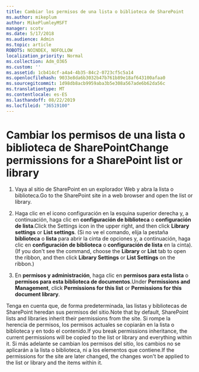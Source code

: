 ```yaml
---
title: Cambiar los permisos de una lista o biblioteca de SharePoint
ms.author: mikeplum
author: MikePlumleyMSFT
manager: scotv
ms.date: 5/17/2018
ms.audience: Admin
ms.topic: article
ROBOTS: NOINDEX, NOFOLLOW
localization_priority: Normal
ms.collection: Adm_O365
ms.custom: ''
ms.assetid: 1cb414cf-a4a4-4b35-84c2-0723cf5c5a14
ms.openlocfilehash: 9033e8da6b3032b47b761b89e18af643100afaa0
ms.sourcegitcommit: 1d98db8acb9959aba3b5e308a567ade6b62da56c
ms.translationtype: MT
ms.contentlocale: es-ES
ms.lasthandoff: 08/22/2019
ms.locfileid: "36519100"
---
```

# <a name="change-permissions-for-a-sharepoint-list-or-library"></a><span data-ttu-id="822ad-102">Cambiar los permisos de una lista o biblioteca de SharePoint</span><span class="sxs-lookup"><span data-stu-id="822ad-102">Change permissions for a SharePoint list or library</span></span>

1. <span data-ttu-id="822ad-103">Vaya al sitio de SharePoint en un explorador Web y abra la lista o biblioteca.</span><span class="sxs-lookup"><span data-stu-id="822ad-103">Go to the SharePoint site in a web browser and open the list or library.</span></span>
    
2. <span data-ttu-id="822ad-104">Haga clic en el icono configuración en la esquina superior derecha y, a continuación, haga clic en **configuración de biblioteca** o **configuración de lista**.</span><span class="sxs-lookup"><span data-stu-id="822ad-104">Click the Settings icon in the upper right, and then click **Library settings** or **List settings**.</span></span> <span data-ttu-id="822ad-105">(Si no ve el comando, elija la pestaña **biblioteca** o **lista** para abrir la cinta de opciones y, a continuación, haga clic en **configuración de biblioteca** o **configuración de lista** en la cinta).</span><span class="sxs-lookup"><span data-stu-id="822ad-105">(If you don't see the command, choose the **Library** or **List** tab to open the ribbon, and then click **Library Settings** or **List Settings** on the ribbon.)</span></span> 
    
3. <span data-ttu-id="822ad-106">En **permisos y administración**, haga clic en **permisos para esta lista** o **permisos para esta biblioteca de documentos**.</span><span class="sxs-lookup"><span data-stu-id="822ad-106">Under **Permissions and Management**, click **Permissions for this list** or **Permissions for this document library**.</span></span>
    
<span data-ttu-id="822ad-107">Tenga en cuenta que, de forma predeterminada, las listas y bibliotecas de SharePoint heredan sus permisos del sitio.</span><span class="sxs-lookup"><span data-stu-id="822ad-107">Note that by default, SharePoint lists and libraries inherit their permissions from the site.</span></span> <span data-ttu-id="822ad-108">Si rompe la herencia de permisos, los permisos actuales se copiarán en la lista o biblioteca y en todo el contenido.</span><span class="sxs-lookup"><span data-stu-id="822ad-108">If you break permissions inheritance, the current permissions will be copied to the list or library and everything within it.</span></span> <span data-ttu-id="822ad-109">Si más adelante se cambian los permisos del sitio, los cambios no se aplicarán a la lista o biblioteca, ni a los elementos que contiene.</span><span class="sxs-lookup"><span data-stu-id="822ad-109">If the permissions for the site are later changed, the changes won't be applied to the list or library and the items within it.</span></span>
  


